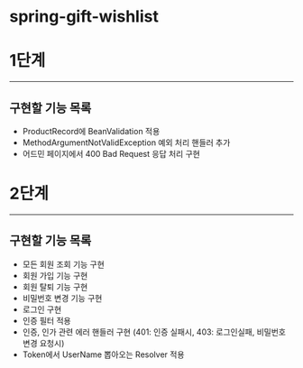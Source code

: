 # spring-gift-wishlist

# 1단계
***
## 구현할 기능 목록
- ProductRecord에 BeanValidation 적용
- MethodArgumentNotValidException 예외 처리 핸들러 추가
- 어드민 페이지에서 400 Bad Request 응답 처리 구현

# 2단계
***
## 구현할 기능 목록
- 모든 회원 조회 기능 구현
- 회원 가입 기능 구현
- 회원 탈퇴 기능 구현
- 비밀번호 변경 기능 구현
- 로그인 구현
- 인증 필터 적용
- 인증, 인가 관련 에러 핸들러 구현 (401: 인증 실패시, 403: 로그인실패, 비밀번호 변경 요청시)
- Token에서 UserName 뽑아오는 Resolver 적용

